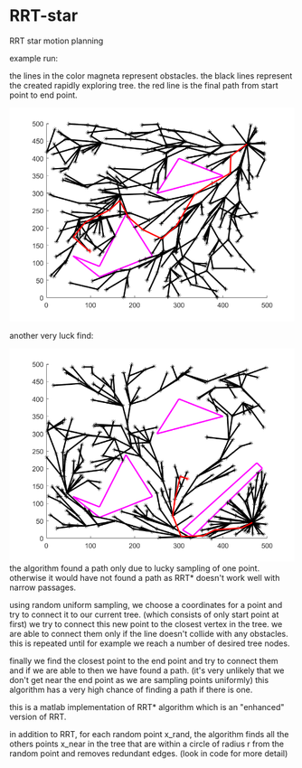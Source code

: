 # RRT-star
RRT star motion planning

example run:

the lines in the color magneta represent obstacles.
the black lines represent the created rapidly exploring tree.
the red line is the final path from start point to end point.

![alt text](https://raw.githubusercontent.com/TamerMograbi/RRT-star/master/RRTstartExample.png)

another very luck find:

![alt text](https://raw.githubusercontent.com/TamerMograbi/RRT-star/master/lucky-find.png)
the algorithm found a path only due to lucky sampling of one point. otherwise it would have not found a path
as RRT* doesn't work well with narrow passages.


using random uniform sampling, we choose a coordinates for a point and try to connect it to our current tree.
(which consists of only start point at first)
we try to connect this new point to the closest vertex in the tree. we are able to connect them only if the line
doesn't collide with any obstacles.
this is repeated until for example we reach a number of desired tree nodes.

finally we find the closest point to the end point and try to connect them and if we are able to then we have found a path.
(it's very unlikely that we don't get near the end point as we are sampling points uniformly)
this algorithm has a very high chance of finding a path if there is one.


this is a matlab implementation of RRT* algorithm which is an "enhanced" version of RRT.

in addition to RRT, for each random point x_rand, the algorithm finds all the others points x_near in the tree that are within a circle of radius r
from the random point and removes redundant edges. (look in code for more detail)






